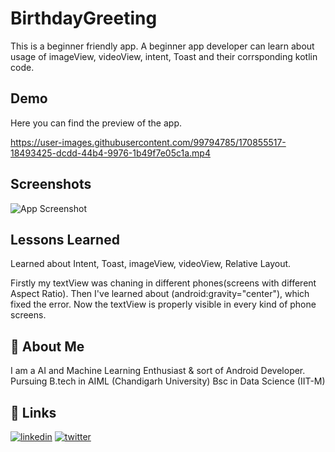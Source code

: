 
# BirthdayGreeting

This is a beginner friendly app. A beginner app developer can learn about usage of imageView, videoView, intent, Toast and their corrsponding kotlin code.


## Demo

Here you can find the preview of the app.

https://user-images.githubusercontent.com/99794785/170855517-18493425-dcdd-44b4-9976-1b49f7e05c1a.mp4
## Screenshots

![App Screenshot](https://user-images.githubusercontent.com/99794785/170855538-dadf115f-f508-4a05-a2d1-36e8208c2496.png)


## Lessons Learned

Learned about Intent, Toast, imageView, videoView, Relative Layout.

Firstly my textView was chaning in different phones(screens with different Aspect Ratio).
Then I've learned about (android:gravity="center"), which fixed the error. Now the textView is properly visible in every kind of phone screens.

## 🚀 About Me
I am a AI and Machine Learning Enthusiast & sort of Android Developer.  
Pursuing B.tech in AIML (Chandigarh University) Bsc in Data Science (IIT-M)


## 🔗 Links

[![linkedin](https://img.shields.io/badge/linkedin-0A66C2?style=for-the-badge&logo=linkedin&logoColor=white)](https://www.linkedin.com/in/thebitanpaul)
[![twitter](https://img.shields.io/badge/twitter-1DA1F2?style=for-the-badge&logo=twitter&logoColor=white)](https://twitter.com/thebitanpaul_)


